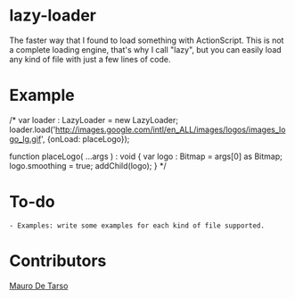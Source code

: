 # lazy-loader

The faster way that I found to load something with ActionScript.
This is not a complete loading engine, that's why I call "lazy", but you can easily load any kind of file with just a few lines of code.

# Example

/*
var loader : LazyLoader = new LazyLoader;
loader.load('http://images.google.com/intl/en_ALL/images/logos/images_logo_lg.gif', {onLoad: placeLogo});

function placeLogo( ...args ) : void {
	var logo : Bitmap = args[0] as Bitmap;
	logo.smoothing = true;
	addChild(logo);
}
*/

# To-do

	- Examples: write some examples for each kind of file supported.
	
# Contributors
[Mauro De Tarso][mauro_de_tarso]

[mauro_de_tarso]: http://github.com/maurodetarso